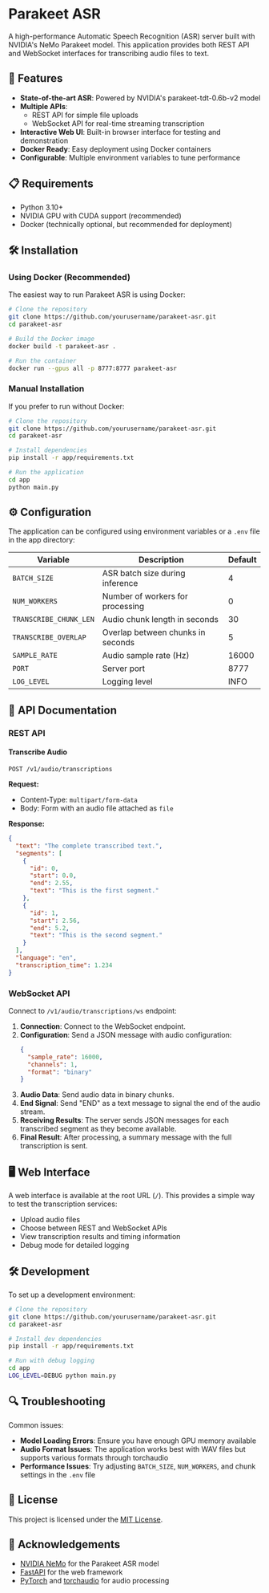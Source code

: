 # Parakeet ASR

A high-performance Automatic Speech Recognition (ASR) server built with NVIDIA's NeMo Parakeet model. This application provides both REST API and WebSocket interfaces for transcribing audio files to text.

## 🚀 Features

- **State-of-the-art ASR**: Powered by NVIDIA's parakeet-tdt-0.6b-v2 model
- **Multiple APIs**:
  - REST API for simple file uploads
  - WebSocket API for real-time streaming transcription
- **Interactive Web UI**: Built-in browser interface for testing and demonstration
- **Docker Ready**: Easy deployment using Docker containers
- **Configurable**: Multiple environment variables to tune performance

## 📋 Requirements

- Python 3.10+
- NVIDIA GPU with CUDA support (recommended)
- Docker (technically optional, but recommended for deployment)

## 🛠️ Installation

### Using Docker (Recommended)

The easiest way to run Parakeet ASR is using Docker:

```bash
# Clone the repository
git clone https://github.com/yourusername/parakeet-asr.git
cd parakeet-asr

# Build the Docker image
docker build -t parakeet-asr .

# Run the container
docker run --gpus all -p 8777:8777 parakeet-asr
```

### Manual Installation

If you prefer to run without Docker:

```bash
# Clone the repository
git clone https://github.com/yourusername/parakeet-asr.git
cd parakeet-asr

# Install dependencies
pip install -r app/requirements.txt

# Run the application
cd app
python main.py
```

## ⚙️ Configuration

The application can be configured using environment variables or a `.env` file in the app directory:

| Variable | Description | Default |
|----------|-------------|---------|
| `BATCH_SIZE` | ASR batch size during inference | 4 |
| `NUM_WORKERS` | Number of workers for processing | 0 |
| `TRANSCRIBE_CHUNK_LEN` | Audio chunk length in seconds | 30 |
| `TRANSCRIBE_OVERLAP` | Overlap between chunks in seconds | 5 |
| `SAMPLE_RATE` | Audio sample rate (Hz) | 16000 |
| `PORT` | Server port | 8777 |
| `LOG_LEVEL` | Logging level | INFO |

## 🔌 API Documentation

### REST API

#### Transcribe Audio

```
POST /v1/audio/transcriptions
```

**Request:**
- Content-Type: `multipart/form-data`
- Body: Form with an audio file attached as `file`

**Response:**
```json
{
  "text": "The complete transcribed text.",
  "segments": [
    {
      "id": 0,
      "start": 0.0,
      "end": 2.55,
      "text": "This is the first segment."
    },
    {
      "id": 1,
      "start": 2.56,
      "end": 5.2,
      "text": "This is the second segment."
    }
  ],
  "language": "en",
  "transcription_time": 1.234
}
```

### WebSocket API

Connect to `/v1/audio/transcriptions/ws` endpoint:

1. **Connection**: Connect to the WebSocket endpoint.
2. **Configuration**: Send a JSON message with audio configuration:
   ```json
   {
     "sample_rate": 16000,
     "channels": 1,
     "format": "binary"
   }
   ```
3. **Audio Data**: Send audio data in binary chunks.
4. **End Signal**: Send "END" as a text message to signal the end of the audio stream.
5. **Receiving Results**: The server sends JSON messages for each transcribed segment as they become available.
6. **Final Result**: After processing, a summary message with the full transcription is sent.

## 🖥️ Web Interface

A web interface is available at the root URL (`/`). This provides a simple way to test the transcription services:

- Upload audio files
- Choose between REST and WebSocket APIs
- View transcription results and timing information
- Debug mode for detailed logging

## 🛠️ Development

To set up a development environment:

```bash
# Clone the repository
git clone https://github.com/yourusername/parakeet-asr.git
cd parakeet-asr

# Install dev dependencies
pip install -r app/requirements.txt

# Run with debug logging
cd app
LOG_LEVEL=DEBUG python main.py
```

## 🔍 Troubleshooting

Common issues:

- **Model Loading Errors**: Ensure you have enough GPU memory available
- **Audio Format Issues**: The application works best with WAV files but supports various formats through torchaudio
- **Performance Issues**: Try adjusting `BATCH_SIZE`, `NUM_WORKERS`, and chunk settings in the `.env` file

## 📄 License

This project is licensed under the [MIT License](LICENSE).

## 🙏 Acknowledgements

- [NVIDIA NeMo](https://github.com/NVIDIA/NeMo) for the Parakeet ASR model
- [FastAPI](https://fastapi.tiangolo.com/) for the web framework
- [PyTorch](https://pytorch.org/) and [torchaudio](https://pytorch.org/audio) for audio processing
